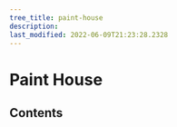 ```yaml
---
tree_title: paint-house
description: 
last_modified: 2022-06-09T21:23:28.2328
---
```


# Paint House

## Contents
